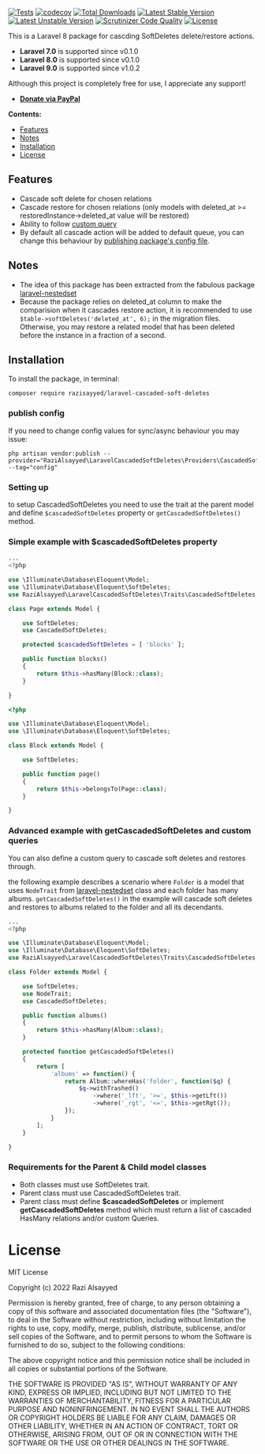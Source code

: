 [![Tests](https://github.com/razisayyed/laravel-cascaded-soft-deletes/actions/workflows/php.yml/badge.svg)](https://github.com/razisayyed/laravel-cascaded-soft-deletes/actions/workflows/php.yml)
[![codecov](https://codecov.io/gh/razisayyed/laravel-cascaded-soft-deletes/branch/main/graph/badge.svg?token=8E48QF245M)](https://codecov.io/gh/razisayyed/laravel-cascaded-soft-deletes)
[![Total Downloads](https://poser.pugx.org/razisayyed/laravel-cascaded-soft-deletes/downloads.svg)](https://packagist.org/packages/razisayyed/laravel-cascaded-soft-deletes)
[![Latest Stable Version](https://poser.pugx.org/razisayyed/laravel-cascaded-soft-deletes/v/stable.svg)](https://packagist.org/packages/razisayyed/laravel-cascaded-soft-deletes)
[![Latest Unstable Version](https://poser.pugx.org/razisayyed/laravel-cascaded-soft-deletes/v/unstable.svg)](https://packagist.org/packages/razisayyed/laravel-cascaded-soft-deletes)
[![Scrutinizer Code Quality](https://scrutinizer-ci.com/g/razisayyed/laravel-cascaded-soft-deletes/badges/quality-score.png?b=main)](https://scrutinizer-ci.com/g/razisayyed/laravel-cascaded-soft-deletes/?branch=main)
[![License](https://poser.pugx.org/razisayyed/laravel-cascaded-soft-deletes/license.svg)](https://packagist.org/packages/razisayyed/laravel-cascaded-soft-deletes)

This is a Laravel 8 package for cascding SoftDeletes delete/restore actions.

*   **Laravel 7.0** is supported since v0.1.0
*   **Laravel 8.0** is supported since v0.1.0
*   **Laravel 9.0** is supported since v1.0.2

Although this project is completely free for use, I appreciate any support!

-   __[Donate via PayPal](https://www.paypal.me/RaziAlsayyed)__

__Contents:__

- [Features](#features)
- [Notes](#notes)
- [Installation](#installation)
- [License](#license)

Features
--------
*   Cascade soft delete for chosen relations
*   Cascade restore for chosen relations (only models with deleted_at >= restoredInstance->deleted_at value will be restored)
*   Ability to follow [custom query](#custom-queries)
*   By default all cascade action will be added to default queue, you can change this behaviour by [publishing package's config file](#publish-config).

Notes
-----
*   The idea of this package has been extracted from the fabulous package [laravel-nestedset](https://github.com/lazychaser/laravel-nestedset)
*   Because the package relies on deleted_at column to make the comparision when it cascades restore action, it is recommended to use ```$table->softDeletes('deleted_at', 6);``` in the migration files. Otherwise, you may restore a related model that has been deleted before the instance in a fraction of a second.


Installation
------------
To install the package, in terminal:

```
composer require razisayyed/laravel-cascaded-soft-deletes
```

### publish config
If you need to change config values for sync/async behaviour you may issue:

```
php artisan vendor:publish --provider="RaziAlsayyed\LaravelCascadedSoftDeletes\Providers\CascadedSoftDeletesProvider" --tag="config"

```

### Setting up

to setup CascadedSoftDeletes you need to use the trait at the parent model and define `$cascadedSoftDeletes` property or `getCascadedSoftDeletes()` method.

### Simple example with $cascadedSoftDeletes property

```php
...
<?php

use \Illuminate\Database\Eloquent\Model;
use \Illuminate\Database\Eloquent\SoftDeletes;
use RaziAlsayyed\LaravelCascadedSoftDeletes\Traits\CascadedSoftDeletes;

class Page extends Model {

    use SoftDeletes;
    use CascadedSoftDeletes;

    protected $cascadedSoftDeletes = [ 'blocks' ];

    public function blocks()
    {
        return $this->hasMany(Block::class);
    }

}
```
```php
<?php

use \Illuminate\Database\Eloquent\Model;
use \Illuminate\Database\Eloquent\SoftDeletes;

class Block extends Model {

    use SoftDeletes;

    public function page() 
    {
        return $this->belongsTo(Page::class);
    }

}
```

### Advanced example with getCascadedSoftDeletes and custom queries

You can also define a custom query to cascade soft deletes and restores through.

the following example describes a scenario where `Folder` is a model that uses `NodeTrait` from [laravel-nestedset](https://github.com/lazychaser/laravel-nestedset) class and each folder has many albums. `getCascadedSoftDeletes()` in the example will cascade soft deletes and restores to albums related to the folder and all its decendants.

```php
...
<?php

use \Illuminate\Database\Eloquent\Model;
use \Illuminate\Database\Eloquent\SoftDeletes;
use RaziAlsayyed\LaravelCascadedSoftDeletes\Traits\CascadedSoftDeletes;

class Folder extends Model {

    use SoftDeletes;
    use NodeTrait;
    use CascadedSoftDeletes;

    public function albums()
    {
        return $this->hasMany(Album::class);
    }

    protected function getCascadedSoftDeletes()
    {
        return [
            'albums' => function() {
                return Album::whereHas('folder', function($q) {
                    $q->withTrashed()
                        ->where('_lft', '>=', $this->getLft())
                        ->where('_rgt', '<=', $this->getRgt());
                });  
            }
        ];
    }

}
```

### Requirements for the Parent & Child model classes

-   Both classes must use SoftDeletes trait.
-   Parent class must use CascadedSoftDeletes trait.
-   Parent class must define **$cascadedSoftDeletes** or implement **getCascadedSoftDeletes** method which must return a list of cascaded HasMany relations and/or custom Queries.

License
=======

MIT License

Copyright (c) 2022 Razi Alsayyed

Permission is hereby granted, free of charge, to any person obtaining a copy
of this software and associated documentation files (the "Software"), to deal
in the Software without restriction, including without limitation the rights
to use, copy, modify, merge, publish, distribute, sublicense, and/or sell
copies of the Software, and to permit persons to whom the Software is
furnished to do so, subject to the following conditions:

The above copyright notice and this permission notice shall be included in all
copies or substantial portions of the Software.

THE SOFTWARE IS PROVIDED "AS IS", WITHOUT WARRANTY OF ANY KIND, EXPRESS OR
IMPLIED, INCLUDING BUT NOT LIMITED TO THE WARRANTIES OF MERCHANTABILITY,
FITNESS FOR A PARTICULAR PURPOSE AND NONINFRINGEMENT. IN NO EVENT SHALL THE
AUTHORS OR COPYRIGHT HOLDERS BE LIABLE FOR ANY CLAIM, DAMAGES OR OTHER
LIABILITY, WHETHER IN AN ACTION OF CONTRACT, TORT OR OTHERWISE, ARISING FROM,
OUT OF OR IN CONNECTION WITH THE SOFTWARE OR THE USE OR OTHER DEALINGS IN THE
SOFTWARE.
